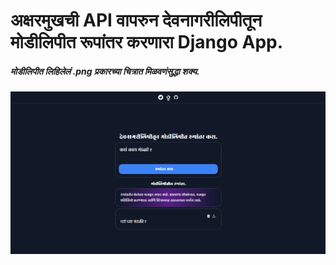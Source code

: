 # अक्षरमुखची API वापरुन देवनागरीलिपीतून मोडीलिपीत रूपांतर करणारा Django App. 

##### मोडीलिपीत लिहिलेलं .png प्रकारच्या चित्रात मिळवणंसुद्धा शक्य. 

![alt text](chitra.png)




